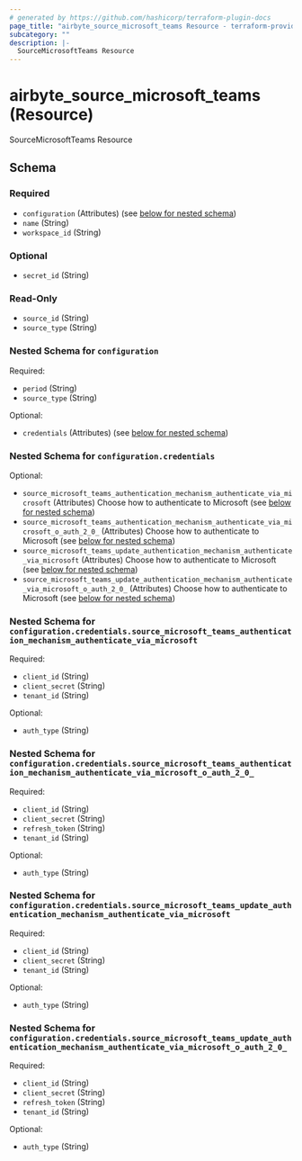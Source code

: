 ```yaml
---
# generated by https://github.com/hashicorp/terraform-plugin-docs
page_title: "airbyte_source_microsoft_teams Resource - terraform-provider-airbyte"
subcategory: ""
description: |-
  SourceMicrosoftTeams Resource
---
```


# airbyte_source_microsoft_teams (Resource)

SourceMicrosoftTeams Resource



<!-- schema generated by tfplugindocs -->
## Schema

### Required

- `configuration` (Attributes) (see [below for nested schema](#nestedatt--configuration))
- `name` (String)
- `workspace_id` (String)

### Optional

- `secret_id` (String)

### Read-Only

- `source_id` (String)
- `source_type` (String)

<a id="nestedatt--configuration"></a>
### Nested Schema for `configuration`

Required:

- `period` (String)
- `source_type` (String)

Optional:

- `credentials` (Attributes) (see [below for nested schema](#nestedatt--configuration--credentials))

<a id="nestedatt--configuration--credentials"></a>
### Nested Schema for `configuration.credentials`

Optional:

- `source_microsoft_teams_authentication_mechanism_authenticate_via_microsoft` (Attributes) Choose how to authenticate to Microsoft (see [below for nested schema](#nestedatt--configuration--credentials--source_microsoft_teams_authentication_mechanism_authenticate_via_microsoft))
- `source_microsoft_teams_authentication_mechanism_authenticate_via_microsoft_o_auth_2_0_` (Attributes) Choose how to authenticate to Microsoft (see [below for nested schema](#nestedatt--configuration--credentials--source_microsoft_teams_authentication_mechanism_authenticate_via_microsoft_o_auth_2_0_))
- `source_microsoft_teams_update_authentication_mechanism_authenticate_via_microsoft` (Attributes) Choose how to authenticate to Microsoft (see [below for nested schema](#nestedatt--configuration--credentials--source_microsoft_teams_update_authentication_mechanism_authenticate_via_microsoft))
- `source_microsoft_teams_update_authentication_mechanism_authenticate_via_microsoft_o_auth_2_0_` (Attributes) Choose how to authenticate to Microsoft (see [below for nested schema](#nestedatt--configuration--credentials--source_microsoft_teams_update_authentication_mechanism_authenticate_via_microsoft_o_auth_2_0_))

<a id="nestedatt--configuration--credentials--source_microsoft_teams_authentication_mechanism_authenticate_via_microsoft"></a>
### Nested Schema for `configuration.credentials.source_microsoft_teams_authentication_mechanism_authenticate_via_microsoft`

Required:

- `client_id` (String)
- `client_secret` (String)
- `tenant_id` (String)

Optional:

- `auth_type` (String)


<a id="nestedatt--configuration--credentials--source_microsoft_teams_authentication_mechanism_authenticate_via_microsoft_o_auth_2_0_"></a>
### Nested Schema for `configuration.credentials.source_microsoft_teams_authentication_mechanism_authenticate_via_microsoft_o_auth_2_0_`

Required:

- `client_id` (String)
- `client_secret` (String)
- `refresh_token` (String)
- `tenant_id` (String)

Optional:

- `auth_type` (String)


<a id="nestedatt--configuration--credentials--source_microsoft_teams_update_authentication_mechanism_authenticate_via_microsoft"></a>
### Nested Schema for `configuration.credentials.source_microsoft_teams_update_authentication_mechanism_authenticate_via_microsoft`

Required:

- `client_id` (String)
- `client_secret` (String)
- `tenant_id` (String)

Optional:

- `auth_type` (String)


<a id="nestedatt--configuration--credentials--source_microsoft_teams_update_authentication_mechanism_authenticate_via_microsoft_o_auth_2_0_"></a>
### Nested Schema for `configuration.credentials.source_microsoft_teams_update_authentication_mechanism_authenticate_via_microsoft_o_auth_2_0_`

Required:

- `client_id` (String)
- `client_secret` (String)
- `refresh_token` (String)
- `tenant_id` (String)

Optional:

- `auth_type` (String)


